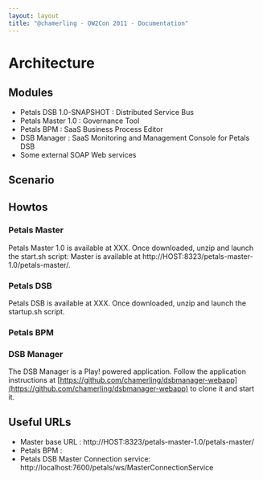 ```yaml
---
layout: layout
title: "@chamerling - OW2Con 2011 - Documentation"
---
```



# Architecture
## Modules

- Petals DSB 1.0-SNAPSHOT : Distributed Service Bus
- Petals Master 1.0 : Governance Tool
- Petals BPM : SaaS Business Process Editor
- DSB Manager : SaaS Monitoring and Management Console for Petals DSB
- Some external SOAP Web services

## Scenario

## Howtos
### Petals Master
Petals Master 1.0 is available at XXX. Once downloaded, unzip and launch the start.sh script: Master is available at http://HOST:8323/petals-master-1.0/petals-master/.

### Petals DSB
Petals DSB is available at XXX. Once downloaded, unzip and launch the startup.sh script.

### Petals BPM

### DSB Manager
The DSB Manager is a Play! powered application. Follow the application instructions at [https://github.com/chamerling/dsbmanager-webapp](https://github.com/chamerling/dsbmanager-webapp) to clone it and start it.

## Useful URLs

- Master base URL : http://HOST:8323/petals-master-1.0/petals-master/
- Petals BPM :
- Petals DSB Master Connection service: http://localhost:7600/petals/ws/MasterConnectionService 
